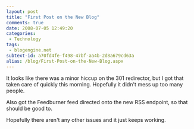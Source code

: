 ```yaml
---
layout: post
title: "First Post on the New Blog"
comments: true
date: 2008-07-05 12:49:20
categories:
 - Technology
tags:
 - blogengine.net
subtext-id: a70fd4fe-f498-47bf-aa4b-2d8a679cd63a
alias: /blog/First-Post-on-the-New-Blog.aspx
---
```



It looks like there was a minor hiccup on the 301 redirector, but I got that taken care of quickly this morning. Hopefully it didn't mess up too many people.

Also got the Feedburner feed directed onto the new RSS endpoint, so that should be good to.

Hopefully there aren't any other issues and it just keeps working.
